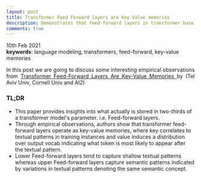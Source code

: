```yaml
---
layout: post
title: Transformer Feed Forward layers are Key-Value memories
description: Demonstrates that feed-forward layers in transformer base LMs operate as key-value memories, where each key correlates with textual patterns in training examples and each value induces a distribution over the output vocab.
comments: true
---
```

<!-- Mathjax Support -->
<script type="text/javascript" async
  src="https://cdn.mathjax.org/mathjax/latest/MathJax.js?config=TeX-MML-AM_CHTML">
</script>
<script>
.center {
  display: block;
  margin-left: auto;
  margin-right: auto;
  width: 50%;
}
</script>
10th Feb 2021<br/>
<b>keywords</b>: language modeling, transformers, feed-forward, key-value memories<br />

<p align="justify">
    In this post we are going to discuss some interesting empirical observations from <a href="https://arxiv.org/abs/2012.14913">Transformer Feed-Forward Layers Are Key-Value Memories
</a> by (Tel Aviv Univ, Cornell Univ and AI2)
</p>
<h3>TL;DR</h3>
<p align="justify">
<ul>
    <li>
        This paper provides insights into what actually is stored in two-thirds of a transformer model's parameter. i.e. Feed-forward layers.
    </li>
    <li>
        Through empirical observations, authors show that transformer feed-forward layers operate as key-value memories, where key correlates to textual patterns in training instances and value induces a distribution over output vocab indicating what token is most likely to appear after the textual pattern.
    </li>
    <li>
        Lower Feed-forward layers tend to capture shallow textual patterns whereas upper Feed-forward layers capture semantic patterns indicated by variations in textual patterns denoting the same semantic concept.
    </li>
</ul>